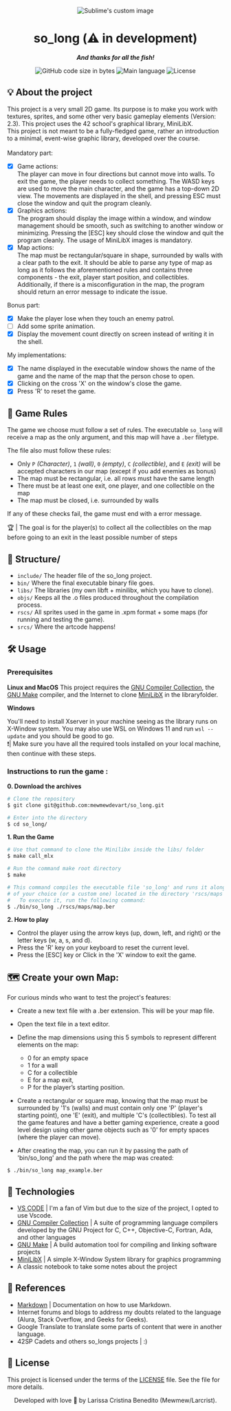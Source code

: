 

<p align="center">
  <img src="https://user-images.githubusercontent.com/50052600/224555283-9b0d1dea-97f7-4f58-80fc-600bec04f4d5.gif" alt="Sublime's custom image"/>
</p>

<h1 align="center">
 so_long  (⚠️ in development)
</h1>


<p align="center">
	<b><i>And thanks for all the fish!</i></b><br>
</p>

<p align="center">
	<img alt="GitHub code size in bytes" src="https://img.shields.io/github/languages/code-size/mewmewdevart/so_long?color=6272a4" />
	<img alt="Main language" src="https://img.shields.io/github/languages/top/mewmewdevart/so_long?color=6272a4"/>
	<img alt="License" src="https://img.shields.io/github/license/mewmewdevart/so_long?color=6272a4"/>
</p>

## 💡 About the project
This project is a very small 2D game. Its purpose is to make you work with textures, sprites, and some other very basic gameplay elements (Version: 2.3). This project uses the 42 school's graphical library, MiniLibX. <br>
This project is not meant to be a fully-fledged game, rather an introduction to a minimal, event-wise graphic library, developed over the course. <br>
<br>
Mandatory part: <br>
- [x] Game actions: <br>
The player can move in four directions but cannot move into walls. To exit the game, the player needs to collect something. The WASD keys are used to move the main character, and the game has a top-down 2D view. The movements are displayed in the shell, and pressing ESC must close the window and quit the program cleanly. <br>
- [x] Graphics actions: <br>
The program should display the image within a window, and window management should be smooth, such as switching to another window or minimizing. Pressing the [ESC] key should close the window and quit the program cleanly. The usage of MiniLibX images is mandatory.
- [x] Map actions:<br>
The map must be rectangular/square in shape, surrounded by walls with a clear path to the exit. It should be able to parse any type of map as long as it follows the aforementioned rules and contains three components - the exit, player start position, and collectibles. Additionally, if there is a misconfiguration in the map, the program should return an error message to indicate the issue.

Bonus part:
- [x] Make the player lose when they touch an enemy patrol.
- [ ] Add some sprite animation.
- [x] Display the movement count directly on screen instead of writing it in the shell.

My implementations:
- [x] The name displayed in the executable window shows the name of the game and the name of the map that the person chose to open.
- [x] Clicking on the cross 'X' on the window's close the game.
- [x] Press 'R' to reset the game.

## 🧶 Game Rules
The game we choose must follow a set of rules. The executable ``so_long`` will receive a map as the only argument, and this map will have a ``.ber`` filetype.

The file also must follow these rules:
- Only ``P`` *(Character)*, ``1`` *(wall)*, ``0`` *(empty)*, ``C`` *(collectible)*, and ``E`` *(exit)* will be accepted characters in our map (except if you add enemies as bonus)
- The map must be rectangular, i.e. all rows must have the same length
- There must be at least one exit, one player, and one collectible on the map
- The map must be closed, i.e. surrounded by walls

If any of these checks fail, the game must end with a error message.

🏆 | The goal is for the player(s) to collect all the collectibles on the map before going to an exit in the least possible number of steps

## 📁 Structure/
* ```include/```  The header file of the so_long project.
* ```bin/```  Where the final executable binary file goes.
* ```libs/```  The libraries (my own libft + minilibx, which you have to clone).
* ```objs/``` Keeps all the .o files produced throughout the compilation process.
* ```rscs/```  All sprites used in the game in .xpm format + some maps (for running and testing the game).
* ```srcs/```  Where the artcode happens!<br>

## 🛠️ Usage

### Prerequisites

**Linux and MacOS**
This project requires the [GNU Compiler Collection](https://gcc.gnu.org/), the [GNU Make](https://www.gnu.org/software/make/) compiler, and the Internet to clone [MiniLibX](https://github.com/42Paris/minilibx-linux#readme) in the libraryfolder.

**Windows**

You'll need to install Xserver in your machine seeing as the library runs on X-Window system. You may also use WSL on Windows 11 and run ```wsl --update``` and you should be good to go. <br>
❗️| Make sure you have all the required tools installed on your local machine, then continue with these steps.<br>

### Instructions to run the game :

**0. Download the archives**

```bash
# Clone the repository
$ git clone git@github.com:mewmewdevart/so_long.git

# Enter into the directory
$ cd so_long/
```

**1. Run the Game**
```bash
# Use that command to clone the Minilibx inside the libs/ folder
$ make call_mlx

# Run the command make root directory
$ make

# This command compiles the executable file 'so_long' and runs it along with any map
# of your choice (or a custom one) located in the directory 'rscs/maps'.
#	To execute it, run the following command:
$ ./bin/so_long ./rscs/maps/map.ber
```
**2. How to play**
- Control the player using the arrow keys (up, down, left, and right) or the letter keys (w, a, s, and d).
- Press the 'R' key on your keyboard to reset the current level.
- Press the [ESC] key or Click in the 'X' window to exit the game.

## 🗺️ Create your own Map:
For curious minds who want to test the project's features: <br>
- Create a new text file with a .ber extension. This will be your map file.
- Open the text file in a text editor.
- Define the map dimensions using this 5 symbols to represent different elements on the map:
	- 0 for an empty space
	- 1 for a wall
	- C for a collectible
	- E for a map exit,
	- P for the player’s starting position.

- Create a rectangular or square map, knowing that the map must be surrounded by '1's (walls) and must contain only one 'P' (player's starting point), one 'E' (exit), and multiple 'C's (collectibles). To test all the game features and have a better gaming experience, create a good level design using other game objects such as '0' for empty spaces (where the player can move).
- After creating the map, you can run it by passing the path of 'bin/so_long' and the path where the map was created:
```
$ ./bin/so_long map_example.ber
```

## 🦾 Technologies
- [VS CODE](https://www.eclipse.org/downloads/) |  I'm a fan of Vim but due to the size of the project, I opted to use Vscode.
- [GNU Compiler Collection](https://gcc.gnu.org/) | A suite of programming language compilers developed by the GNU Project for C, C++, Objective-C, Fortran, Ada, and other languages
- [GNU Make](https://www.gnu.org/software/make/) | A build automation tool for compiling and linking software projects
- [MiniLibX](https://github.com/42Paris/minilibx-linux#readme) | A simple X-Window System library for graphics programming
- A classic notebook to take some notes about the project

## 🔗 References
- [Markdown](https://www.markdownguide.org/basic-syntax/) | Documentation on how to use Markdown.
- Internet forums and blogs to address my doubts related to the language (Alura, Stack Overflow, and Geeks for Geeks).
- Google Translate to translate some parts of content that were in another language.
- 42SP Cadets and others so_longs projects | :)

## 📜  License
This project is licensed under the terms of the [LICENSE](https://github.com/mewmewdevart/so_long/blob/main/LICENSE) file. See the file for more details. <br>

<p align="center"> Developed with love 💜 by Larissa Cristina Benedito (Mewmew/Larcrist). </p>
